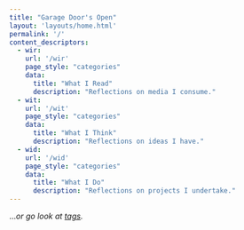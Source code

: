 ```yaml
---
title: "Garage Door's Open"
layout: 'layouts/home.html'
permalink: '/'
content_descriptors:
  - wir:
    url: '/wir'
    page_style: "categories"
    data:
      title: "What I Read"
      description: "Reflections on media I consume."
  - wit:
    url: '/wit'
    page_style: "categories"
    data:
      title: "What I Think"
      description: "Reflections on ideas I have."
  - wid:
    url: '/wid'
    page_style: "categories"
    data:
      title: "What I Do"
      description: "Reflections on projects I undertake."
---
```


<!-- @TODO: above, add "what/who/why is this" text as keys in FM (?) -->

..._or go look at [tags](tags)._